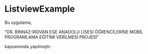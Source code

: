 # ListviewExample
Bu uygulama, 

"DR. BİNNAZ-RIDVAN EGE ANADOLU LİSESİ ÖĞRENCİLERİNE MOBİL PROGRAMLAMA EĞİTİMİ VERİLMESİ PROJESİ"

kapsamında yapılmıştır.


